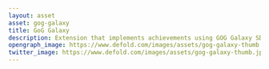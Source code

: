 ```yaml
---
layout: asset
asset: gog-galaxy
title: GoG Galaxy
description: Extension that implements achievements using GOG Galaxy SDK.
opengraph_image: https://www.defold.com/images/assets/gog-galaxy-thumb.jpg
twitter_image: https://www.defold.com/images/assets/gog-galaxy-thumb.jpg
---
```

